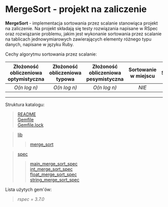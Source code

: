# MergeSort - projekt na zaliczenie

__MergeSort__ - implementacja sortowania przez scalanie stanowiąca projekt na zaliczenie. Na projekt składają się testy rozwiązania napisane w RSpec oraz rozwiązanie problemu, jakim jest wykonanie sortowania przez scalanie na tablicach jednowymiarowych zawierających elementy różnego typu danych, napisane w języku Ruby.

Cechy algorytmu sortowania przez scalanie:

| Złożoność obliczeniowa optymistyczna | Złożoność obliczeniowa typowa | Złożoność obliczeniowa pesymistyczna | Sortowanie w miejscu | Stabilność |
:--:|:--:|:--:|:--:|:--:
| *O(n log n)* | *O(n log n)* | *O(n log n)* | *NIE* | *TAK*

****

Struktura katalogu:

> [README](README.md)  
> [Gemfile](Gemfile)  
> [Gemfile.lock](Gemfile.lock)

> [lib](lib)
>> [merge_sort](lib/merge_sort.rb)

> [spec](spec)
>> [main_merge_sort_spec](spec/main_merge_sort_spec.rb)  
>> [int_merge_sort_spec](spec/int_merge_sort_spec.rb)  
>> [float_merge_sort_spec](spec/float_merge_sort_spec.rb)  
>> [string_merge_sort_spec](spec/string_merge_sort_spec.rb)

Lista użytych gem'ów:

> *rspec = 3.7.0*